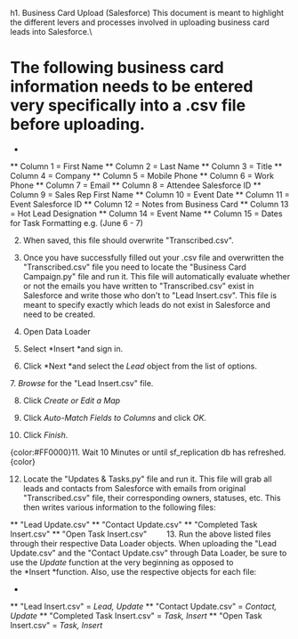 h1. Business Card Upload (Salesforce)
This document is meant to highlight the different levers and processes involved in uploading business card leads into Salesforce.\\

# The following business card information needs to be entered very specifically into a .csv file before uploading.
* 
** Column 1 = First Name
** Column 2 = Last Name
** Column 3 = Title
** Column 4 = Company
** Column 5 = Mobile Phone
** Column 6 = Work Phone
** Column 7 = Email
** Column 8 = Attendee Salesforce ID
** Column 9 = Sales Rep First Name
** Column 10 = Event Date
** Column 11 = Event Salesforce ID
** Column 12 = Notes from Business Card
** Column 13 = Hot Lead Designation
** Column 14 = Event Name
** Column 15 = Dates for Task Formatting e.g. (June 6 - 7)
 

2. When saved, this file should overwrite "Transcribed.csv".

3. Once you have successfully filled out your .csv file and overwritten the "Transcribed.csv" file you need to locate the "Business Card Campaign.py" file and run it. This file will automatically evaluate whether or not the emails you have written to "Transcribed.csv" exist in Salesforce and write those who don't to "Lead Insert.csv". This file is meant to specify exactly which leads do not exist in Salesforce and need to be created.

4. Open Data Loader

5. Select *Insert *and sign in.

6. Click *Next *and select the *Lead* object from the list of options.

7. *Browse* for the "Lead Insert.csv" file.

8. Click *Create or Edit a Map*

9. Click *Auto-Match Fields to Columns* and click *OK.*

10. Click *Finish*.

{color:#FF0000}11. Wait 10 Minutes or until sf_replication db has refreshed.{color}

12. Locate the "Updates & Tasks.py" file and run it. This file will grab all leads and contacts from Salesforce with emails from original "Transcribed.csv" file, their corresponding owners, statuses, etc. This then writes various information to the following files:

** "Lead Update.csv"
** "Contact Update.csv"
** "Completed Task Insert.csv"
** "Open Task Insert.csv"
        13. Run the above listed files through their respective Data Loader objects. When uploading the "Lead Update.csv" and the "Contact Update.csv" through Data Loader, be sure to use the *Update* function at the very beginning as opposed to the *Insert *function. Also, use the respective objects for each file:

* 
** "Lead Insert.csv" = *Lead, Update*
** "Contact Update.csv" = *Contact, Update*
** "Completed Task Insert.csv" = *Task, Insert*
** "Open Task Insert.csv" = *Task, Insert*
